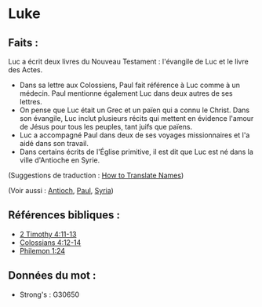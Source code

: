 # Luke

## Faits :

Luc a écrit deux livres du Nouveau Testament : l'évangile de Luc et le livre des Actes.

* Dans sa lettre aux Colossiens, Paul fait référence à Luc comme à un médecin. Paul mentionne également Luc dans deux autres de ses lettres.
* On pense que Luc était un Grec et un païen qui a connu le Christ. Dans son évangile, Luc inclut plusieurs récits qui mettent en évidence l'amour de Jésus pour tous les peuples, tant juifs que païens.
* Luc a accompagné Paul dans deux de ses voyages missionnaires et l'a aidé dans son travail.
* Dans certains écrits de l'Église primitive, il est dit que Luc est né dans la ville d'Antioche en Syrie.

(Suggestions de traduction : [How to Translate Names](rc://en/ta/man/translate/translate-names))

(Voir aussi : [Antioch](../names/antioch.md), [Paul](../names/paul.md), [Syria](../names/syria.md))

## Références bibliques :

* [2 Timothy 4:11-13](rc://en/tn/help/2ti/04/11)
* [Colossians 4:12-14](rc://en/tn/help/col/04/12)
* [Philemon 1:24](rc://en/tn/help/phm/01/24)

## Données du mot :

* Strong's : G30650
